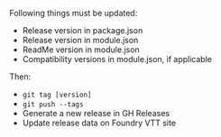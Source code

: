 Following things must be updated:

* Release version in package.json
* Release version in module.json
* ReadMe version in module.json
* Compatibility versions in module.json, if applicable

Then:

* `git tag [version]`
* `git push --tags`
* Generate a new release in GH Releases
* Update release data on Foundry VTT site
